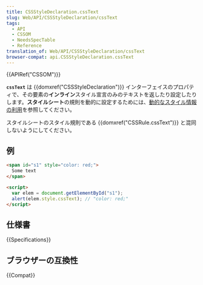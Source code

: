 ```yaml
---
title: CSSStyleDeclaration.cssText
slug: Web/API/CSSStyleDeclaration/cssText
tags:
  - API
  - CSSOM
  - NeedsSpecTable
  - Reference
translation_of: Web/API/CSSStyleDeclaration/cssText
browser-compat: api.CSSStyleDeclaration.cssText
---
```

{{APIRef("CSSOM")}}

**`cssText`** は {{domxref("CSSStyleDeclaration")}} インターフェイスのプロパティで、その要素の**インライン**スタイル宣言のみのテキストを返したり設定したりします。**スタイルシート**の規則を動的に設定するためには、[動的なスタイル情報の利用](/ja/docs/Web/API/CSS_Object_Model/Using_dynamic_styling_information)を参照してください。

スタイルシートのスタイル規則である {{domxref("CSSRule.cssText")}} と混同しないようにしてください。

## 例

```html
<span id="s1" style="color: red;">
  Some text
</span>

<script>
  var elem = document.getElementById("s1");
  alert(elem.style.cssText); // "color: red;"
</script>
```

## 仕様書

{{Specifications}}

## ブラウザーの互換性

{{Compat}}

